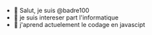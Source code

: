 - 👋 Salut, je suis @badre100
- 👀 je suis intereser part l'informatique
- 🌱 j'aprend actuelement le codage en javascipt
